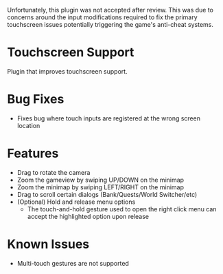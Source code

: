 Unfortunately, this plugin was not accepted after review.
This was due to concerns around the input modifications required to fix the primary touchscreen issues potentially triggering the game's anti-cheat systems.

# Touchscreen Support
Plugin that improves touchscreen support.

# Bug Fixes
* Fixes bug where touch inputs are registered at the wrong screen location

# Features

* Drag to rotate the camera
* Zoom the gameview by swiping UP/DOWN on the minimap
* Zoom the minimap by swiping LEFT/RIGHT on the minimap
* Drag to scroll certain dialogs (Bank/Quests/World Switcher/etc)
* (Optional) Hold and release menu options
    * The touch-and-hold gesture used to open the right click menu can accept the highlighted option upon release

# Known Issues
* Multi-touch gestures are not supported
